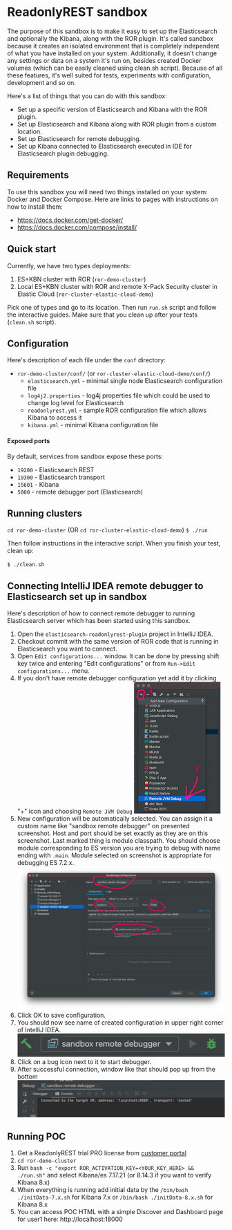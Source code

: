 # ReadonlyREST sandbox

The purpose of this sandbox is to make it easy to set up the Elasticsearch and optionally the Kibana, along with the ROR plugin. 
It's called sandbox because it creates an isolated environment that is completely independent of what you have installed on your system.
Additionally, it doesn't change any settings or data on a system it's run on, besides created Docker volumes 
(which can be easily cleaned using clean.sh script). Because of all these features, it's well suited for tests,
experiments with configuration, development and so on.

Here's a list of things that you can do with this sandbox:
* Set up a specific version of Elasticsearch and Kibana with the ROR plugin.
* Set up Elasticsearch and Kibana along with ROR plugin from a custom location.
* Set up Elasticsearch for remote debugging.
* Set up Kibana connected to Elasticsearch executed in IDE for Elasticsearch plugin debugging.

## Requirements

To use this sandbox you will need two things installed on your system: Docker and Docker Compose. 
Here are links to pages with instructions on how to install them:
* https://docs.docker.com/get-docker/
* https://docs.docker.com/compose/install/

## Quick start

Currently, we have two types deployments:
1. ES+KBN cluster with ROR (`ror-demo-cluster`) 
2. Local ES+KBN cluster with ROR and remote X-Pack Security cluster in Elastic Cloud (`ror-cluster-elastic-cloud-demo`)

Pick one of types and go to its location. Then run `run.sh` script and follow the interactive guides. Make sure that you
clean up after your tests (`clean.sh` script).

## Configuration

Here's description of each file under the `conf` directory:
* `ror-demo-cluster/conf/` (or `ror-cluster-elastic-cloud-demo/conf/`)
  * `elasticsearch.yml` - minimal single node Elasticsearch configuration file
  * `log4j2.properties` - log4j properties file which could be used to change log level for Elasticsearch
  * `readonlyrest.yml` - sample ROR configuration file which allows Kibana to access it
  * `kibana.yml` - minimal Kibana configuration file
  
#### Exposed ports
By default, services from sandbox expose these ports:
* `19200` - Elasticsearch REST
* `19300` - Elasticsearch transport 
* `15601` - Kibana 
* `5000` - remote debugger port (Elasticsearch)

## Running clusters

`cd ror-demo-cluster` (OR `cd ror-cluster-elastic-cloud-demo`)
`$ ./run` 

Then follow instructions in the interactive script.
When you finish your test, clean up:

`$ ./clean.sh`

## Connecting IntelliJ IDEA remote debugger to Elasticsearch set up in sandbox 
Here's description of how to connect remote debugger to running Elasticsearch server which has been started using this sandbox.
1. Open the `elasticsearch-readonlyrest-plugin` project in IntelliJ IDEA.
1. Checkout commit with the same version of ROR code that is running in Elasticsearch you want to connect.
1. Open `Edit configurations...` window. It can be done by pressing shift key twice and entering "Edit configurations" or from `Run->Edit configurations...` menu.
1. If you don't have remote debugger configuration yet add it by clicking "+" icon and choosing `Remote JVM Debug`
![add new configuration](images/new_configuration.png)
1. New configuration will be automatically selected. You can assign it a custom name like "sandbox remote debugger" on presented screenshot. Host and port should be set exactly as they are on this screenshot. Last marked thing is module classpath. You should choose module corresponding to ES version you are trying to debug with name ending with `.main`. Module selected on screenshot is appropriate for debugging ES 7.2.x. ![remote debug](images/edit_configurations.png)
1. Click OK to save configuration. 
1. You should now see name of created configuration in upper right corner of IntelliJ IDEA. ![remote debug](images/run_debugging.png)
1. Click on a bug icon next to it to start debugger.
1. After successful connection, window like that should pop up from the bottom![successful debug connection](images/connected_debugger.png)

## Running POC
1. Get a ReadonlyREST trial PRO license from [customer portal](https://readonlyrest.com/customer)
3. `cd ror-demo-cluster`
4. Run `bash -c "export ROR_ACTIVATION_KEY=<YOUR_KEY_HERE> && ./run.sh"` and select Kibana/es 7.17.21 (or 8.14.3 if you want to verify Kibana 8.x)
5. When everything is running add initial data by the `/bin/bash ./initData-7.x.sh` for Kibana 7.x or `/bin/bash ./initData-8.x.sh` for Kibana 8.x 
6. You can access POC HTML with a simple Discover and Dashboard page for user1 here:  http://localhost:18000
